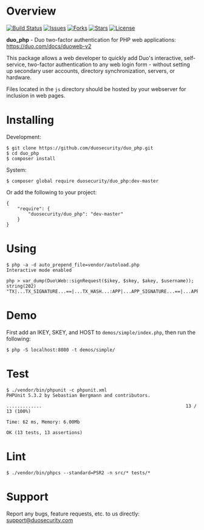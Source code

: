 # Overview

[![Build Status](https://travis-ci.org/duosecurity/duo_php.svg?branch=master)](https://travis-ci.org/duosecurity/duo_php)
[![Issues](https://img.shields.io/github/issues/duosecurity/duo_php)](https://github.com/duosecurity/duo_php/issues)
[![Forks](https://img.shields.io/github/forks/duosecurity/duo_php)](https://github.com/duosecurity/duo_php/network/members)
[![Stars](https://img.shields.io/github/stars/duosecurity/duo_php)](https://github.com/duosecurity/duo_php/stargazers)
[![License](https://img.shields.io/badge/License-View%20License-orange)](https://github.com/duosecurity/duo_php/blob/master/LICENSE)

**duo_php** - Duo two-factor authentication for PHP web applications: https://duo.com/docs/duoweb-v2

This package allows a web developer to quickly add Duo's interactive, self-service, two-factor authentication to any web login form - without setting up secondary user accounts, directory synchronization, servers, or hardware.

Files located in the `js` directory should be hosted by your webserver for inclusion in web pages.

# Installing

Development:

```
$ git clone https://github.com/duosecurity/duo_php.git
$ cd duo_php
$ composer install
```

System:

```
$ composer global require duosecurity/duo_php:dev-master
```

Or add the following to your project:

```
{
    "require": {
        "duosecurity/duo_php": "dev-master"
    }
}
```

# Using

```
$ php -a -d auto_prepend_file=vendor/autoload.php
Interactive mode enabled

php > var_dump(Duo\Web::signRequest($ikey, $skey, $akey, $username));
string(202) "TX|...TX_SIGNATURE...==|...TX_HASH...:APP|...APP_SIGNATURE...==|...APP_HASH..."
```

# Demo

First add an IKEY, SKEY, and HOST to `demos/simple/index.php`, then run the following:

```
$ php -S localhost:8080 -t demos/simple/
```

# Test

```
$ ./vendor/bin/phpunit -c phpunit.xml
PHPUnit 5.3.2 by Sebastian Bergmann and contributors.

.............                                                     13 / 13 (100%)

Time: 62 ms, Memory: 6.00Mb

OK (13 tests, 13 assertions)
```

# Lint

```
$ ./vendor/bin/phpcs --standard=PSR2 -n src/* tests/*
```

# Support

Report any bugs, feature requests, etc. to us directly: support@duosecurity.com

